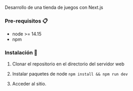 Desarrollo de una tienda de juegos con Next.js

### Pre-requisitos 📋

- node >= 14.15
- npm

### Instalación 🔧

1. Clonar el repositorio en el directorio del servidor web

2. Instalar paquetes de node `npm install && npm run dev`

3. Acceder al sitio.
